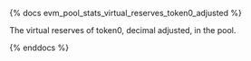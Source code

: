 {% docs evm_pool_stats_virtual_reserves_token0_adjusted %}

The virtual reserves of token0, decimal adjusted, in the pool.

{% enddocs %}
